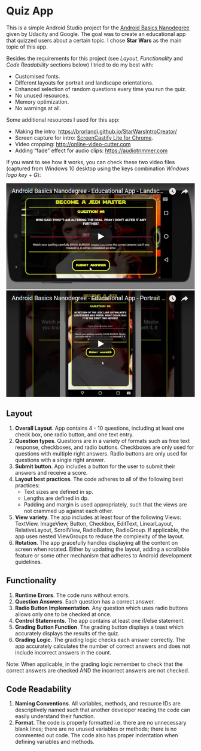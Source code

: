 # Quiz App

This is a simple Android Studio project for the [Android Basics Nanodegree](https://www.udacity.com/course/android-basics-nanodegree-by-google--nd803) given by Udacity and Google. The goal was to create an educational app that quizzed users about a certain topic. I chose **Star Wars** as the main topic of this app.

Besides the requirements for this project (see *Layout*, *Functionality* and *Code Readability* sections below) I tried to do my best with:

* Customised fonts.
* Different layouts for portrait and landscape orientations.
* Enhanced selection of random questions every time you run the quiz.
* No unused resources.
* Memory optimization.
* No warnings at all.

Some additional resources I used for this app:

* Making the intro: https://brorlandi.github.io/StarWarsIntroCreator/
* Screen capture for intro: [ScreenCastify Lite for Chrome](https://chrome.google.com/webstore/detail/screencastify-screen-vide/mmeijimgabbpbgpdklnllpncmdofkcpn).
* Video cropping: http://online-video-cutter.com
* Adding “fade” effect for audio clips: https://audiotrimmer.com


If you want to see how it works, you can check these two video files (captured from Windows 10 desktop using the keys combination *Windows logo key + G*):

[![Landscape orientation](https://github.com/dburgosp/EducationalApp/blob/master/video_preview_landscape.jpg?raw=true)](https://www.youtube.com/watch?v=IMxO_mxPjrQ)
[![Portrait orientation](https://github.com/dburgosp/EducationalApp/blob/master/video_preview_portrait.jpg?raw=true)](https://www.youtube.com/watch?v=Xj1wRTntAZY)

## Layout

1. **Overall Layout**. App contains 4 - 10 questions, including at least one check box, one radio button, and one text entry.
2. **Question types**. Questions are in a variety of formats such as free text response, checkboxes, and radio buttons. Checkboxes are only used for questions with multiple right answers. Radio buttons are only used for questions with a single right answer.
3. **Submit button**. App includes a button for the user to submit their answers and receive a score.
4. **Layout best practices**. The code adheres to all of the following best practices:
   * Text sizes are defined in sp.
   * Lengths are defined in dp.
   * Padding and margin is used appropriately, such that the views are not crammed up against each other.
5. **View variety**. The app includes at least four of the following Views: TextView, ImageView, Button, Checkbox, EditText, LinearLayout, RelativeLayout, ScrollView, RadioButton, RadioGroup. If applicable, the app uses nested ViewGroups to reduce the complexity of the layout.
6. **Rotation**. The app gracefully handles displaying all the content on screen when rotated. Either by updating the layout, adding a scrollable feature or some other mechanism that adheres to Android development guidelines.

## Functionality

1. **Runtime Errors**. The code runs without errors.
2. **Question Answers**. Each question has a correct answer.
3. **Radio Button Implementation**. Any question which uses radio buttons allows only one to be checked at once.
4. **Control Statements**. The app contains at least one if/else statement.
5. **Grading Button Function**. The grading button displays a toast which accurately displays the results of the quiz.
6. **Grading Logic**. The grading logic checks each answer correctly. The app accurately calculates the number of correct answers and does not include incorrect answers in the count.

Note: When applicable, in the grading logic remember to check that the correct answers are checked AND the incorrect answers are not checked.

## Code Readability

1. **Naming Conventions**. All variables, methods, and resource IDs are descriptively named such that another developer reading the code can easily understand their function.
2. **Format**. The code is properly formatted i.e. there are no unnecessary blank lines; there are no unused variables or methods; there is no commented out code. The code also has proper indentation when defining variables and methods.
